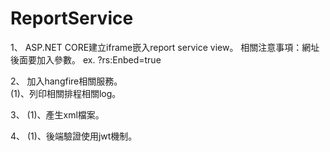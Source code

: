 # ReportService
1、
ASP.NET CORE建立iframe嵌入report service view。
相關注意事項：網址後面要加入參數。
ex. ?rs:Enbed=true

2、
加入hangfire相關服務。</br>
(1)、列印相關排程相關log。

3、
(1)、產生xml檔案。

4、
(1)、後端驗證使用jwt機制。
